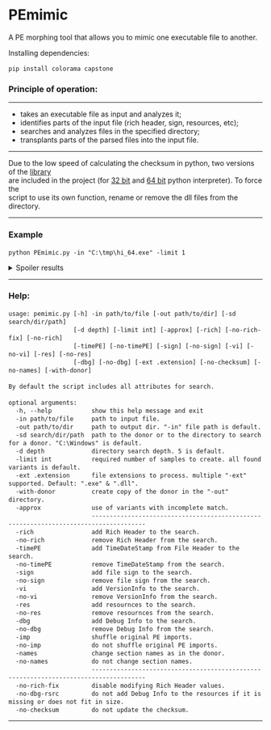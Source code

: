 # PEmimic
A PE morphing tool that allows you to mimic one executable file to another.
  
  
Installing dependencies:
```
pip install colorama capstone
```
  
  
### Principle of operation:
---

* takes an executable file as input and analyzes it;
* identifies parts of the input file (rich header, sign, resources, etc);
* searches and analyzes files in the specified directory;
* transplants parts of the parsed files into the input file.

---

Due to the low speed of calculating the checksum in python, two versions of the [library](https://github.com/xoreaxecx/ChecksumDll)  
are included in the project (for [32 bit](https://github.com/xoreaxecx/PEmimic/blob/main/checksum32.dll) and [64 bit](https://github.com/xoreaxecx/PEmimic/blob/main/checksum64.dll) python interpreter). To force the  
script to use its own function, rename or remove the dll files from the directory.  

---

### Example  
```
python PEmimic.py -in "C:\tmp\hi_64.exe" -limit 1
```  
<details>
  <summary>Spoiler results</summary>

  Total before:  
  ![sample before](https://github.com/xoreaxecx/PEmimic/blob/main/examples/pic_work_before.jpg)  
  
  Total after:  
  ![sample after](https://github.com/xoreaxecx/PEmimic/blob/main/examples/pic_work_after.jpg)  
  
  ---
  
  Rich before:  
  ![rich_before](https://github.com/xoreaxecx/PEmimic/blob/main/examples/pic_rich_before.jpg)  
  
  Rich after:  
  ![rich_after](https://github.com/xoreaxecx/PEmimic/blob/main/examples/pic_rich_after.jpg)  
  
  ---
  
  Sign before:  
  ![sign_before](https://github.com/xoreaxecx/PEmimic/blob/main/examples/pic_sign_before.jpg)  
  
  Sign after:  
  ![sign_after](https://github.com/xoreaxecx/PEmimic/blob/main/examples/pic_sign_after.jpg)  
  
  ---
  
  VersionInfo before:  
  ![vi_before](https://github.com/xoreaxecx/PEmimic/blob/main/examples/pic_vi_before.jpg)  
  
  VersionInfo after:  
  ![vi_after](https://github.com/xoreaxecx/PEmimic/blob/main/examples/pic_vi_after.jpg)  
  
  ---
  
  Resources before:  
  ![res_before](https://github.com/xoreaxecx/PEmimic/blob/main/examples/pic_res_before.jpg)  
  
  Resources after:  
  ![res_after](https://github.com/xoreaxecx/PEmimic/blob/main/examples/pic_res_after.jpg)  
  
  ---
  
  DebugInfo before:  
  ![dbg_before](https://github.com/xoreaxecx/PEmimic/blob/main/examples/pic_dbg_before.jpg)  
  
  DebugInfo after:  
  ![dbg_after](https://github.com/xoreaxecx/PEmimic/blob/main/examples/pic_dbg_after.jpg)  
  
  ---
  
  Imports before:  
  ![imp_before](https://github.com/xoreaxecx/PEmimic/blob/main/examples/pic_imp_before.jpg)  
  
  Imports after:  
  ![imp_after](https://github.com/xoreaxecx/PEmimic/blob/main/examples/pic_imp_after.jpg)  
  
</details>  

---

### Help:
```
usage: pemimic.py [-h] -in path/to/file [-out path/to/dir] [-sd search/dir/path] 
                  [-d depth] [-limit int] [-approx] [-rich] [-no-rich-fix] [-no-rich] 
                  [-timePE] [-no-timePE] [-sign] [-no-sign] [-vi] [-no-vi] [-res] [-no-res] 
                  [-dbg] [-no-dbg] [-ext .extension] [-no-checksum] [-no-names] [-with-donor]

By default the script includes all attributes for search.

optional arguments:
  -h, --help           show this help message and exit
  -in path/to/file     path to input file.
  -out path/to/dir     path to output dir. "-in" file path is default.
  -sd search/dir/path  path to the donor or to the directory to search for a donor. "C:\Windows" is default.
  -d depth             directory search depth. 5 is default.
  -limit int           required number of samples to create. all found variants is default.
  -ext .extension      file extensions to process. multiple "-ext" supported. Default: ".exe" & ".dll".
  -with-donor          create copy of the donor in the "-out" directory.
  -approx              use of variants with incomplete match.
                       -------------------------------------------------------------------------------------
  -rich                add Rich Header to the search.
  -no-rich             remove Rich Header from the search.
  -timePE              add TimeDateStamp from File Header to the search.
  -no-timePE           remove TimeDateStamp from the search.
  -sign                add file sign to the search.
  -no-sign             remove file sign from the search.
  -vi                  add VersionInfo to the search.
  -no-vi               remove VersionInfo from the search.
  -res                 add resournces to the search.
  -no-res              remove resournces from the search.
  -dbg                 add Debug Info to the search.
  -no-dbg              remove Debug Info from the search.
  -imp                 shuffle original PE imports.
  -no-imp              do not shuffle original PE imports.
  -names               change section names as in the donor.
  -no-names            do not change section names.
                       -------------------------------------------------------------------------------------
  -no-rich-fix         disable modifying Rich Header values.
  -no-dbg-rsrc         do not add Debug Info to the resources if it is missing or does not fit in size.
  -no-checksum         do not update the checksum.
```

---
